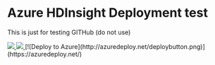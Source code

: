 # Azure HDInsight Deployment test
This is just for testing GITHub (do not use)

<a href="https://portal.azure.com/#create/Microsoft.Template/uri/https%3A%2F%2Fraw.githubusercontent.com%2Flidvarko%2FAzureDeploymentTest%2Fmaster%2FAzureHDInsightDeployment.json" target="_blank">
    <img src="http://azuredeploy.net/deploybutton.png"/>
</a>
<a href="http://armviz.io/#/?load=https%3A%2F%2Fraw.githubusercontent.com%2Flidvarko%2FAzureDeploymentTest%2Fmaster%2FAzureHDInsightDeployment.json" target="_blank">
    <img src="http://armviz.io/visualizebutton.png"/>
</a>
[![Deploy to Azure](http://azuredeploy.net/deploybutton.png)](https://azuredeploy.net/)
